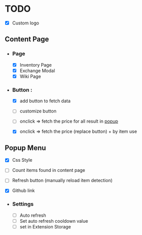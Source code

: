 # TODO

- [x] Custom logo

## Content Page

- ### Page
  - [x] Inventory Page
  - [x] Exchange Modal
  - [x] Wiki Page

- ### Button :
  - [x] add button to fetch data
  - [ ] customize button
  - [ ] onclick => fetch the price for all result in [popup](#popup-menu)
  - [x] onclick => fetch the price (replace button) + by item use


## Popup Menu

- [x] Css Style

- [ ] Count items found in content page
- [ ] Refresh button (manually reload item detection)
- [x] Github link

- ### Settings
  - [ ] Auto refresh
  - [ ] Set auto refresh cooldown value
  - [ ] set in Extension Storage
